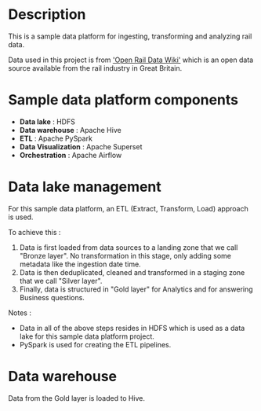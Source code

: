 # Description

This is a sample data platform for ingesting, transforming and analyzing rail data. 

Data used in this project is from ['Open Rail Data Wiki'](https://wiki.openraildata.com/index.php/Main_Page) which is an open data source available from the rail industry in Great Britain. 

# Sample data platform components

- **Data lake** : HDFS
- **Data warehouse** : Apache Hive
- **ETL** : Apache PySpark
- **Data Visualization** : Apache Superset
- **Orchestration** : Apache Airflow

# Data lake management

For this sample data platform, an ETL (Extract, Transform, Load) approach is used. 

To achieve this :
1. Data is first loaded from data sources to a landing zone that we call "Bronze layer". No transformation in this stage, only adding some metadata like the ingestion date time.
2. Data is then deduplicated, cleaned and transformed in a staging zone that we call "Silver layer".
3. Finally, data is structured in "Gold layer" for Analytics and for answering Business questions.

Notes : 
* Data in all of the above steps resides in HDFS which is used as a data lake for this sample data platform project.
* PySpark is used for creating the ETL pipelines.

# Data warehouse

Data from the Gold layer is loaded to Hive.
